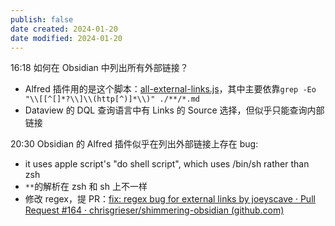 ```yaml
---
publish: false
date created: 2024-01-20
date modified: 2024-01-20
---
```

16:18
如何在 Obsidian 中列出所有外部链接？
+ Alfred 插件用的是这个脚本：[all-external-links.js](hook://file/bEMg6tIta?p=dXNlci53b3JrZmxvdy44NDBFQTRCQi1BMzNDLTRCRjUtODdDQi0yMTgxMEM3MTBGMjcvc2NyaXB0cw==&n=all%2Dexternal%2Dlinks%2Ejs)，其中主要依靠`grep -Eo "\\[[^[]*?\\]\\(http[^)]*\\)" ./**/*.md`
+ Dataview 的 DQL 查询语言中有 Links 的 Source 选择，但似乎只能查询内部链接

20:30
Obsidian 的 Alfred 插件似乎在列出外部链接上存在 bug:
+ it uses apple script's "do shell script", which uses /bin/sh rather than zsh
+ `**`的解析在 zsh 和 sh 上不一样
+ 修改 regex，提 PR：[fix: regex bug for external links by joeyscave · Pull Request #164 · chrisgrieser/shimmering-obsidian (github.com)](https://github.com/chrisgrieser/shimmering-obsidian/pull/164)





